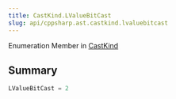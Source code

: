 ```yaml
---
title: CastKind.LValueBitCast
slug: api/cppsharp.ast.castkind.lvaluebitcast
---
```

Enumeration Member in [CastKind](/api/cppsharp/ast/castkind)

## Summary



```csharp
LValueBitCast = 2
```

